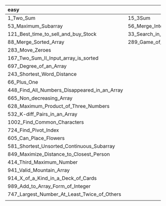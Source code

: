 | easy                                         | medium                            | hard |
| :------------------------------------------- | --------------------------------- | ---- |
| 1_Two_Sum                                    | 15_3Sum                           |      |
| 53_Maximum_Subarray                          | 56_Merge_Intervals                |      |
| 121_Best_time_to_sell_and_buy_Stock          | 33_Search_in_Rotated_Sorted_Array |      |
| 88_Merge_Sorted_Array                        | 289_Game_of_Life                  |      |
| 283_Move_Zeroes                              |                                   |      |
| 167_Two_Sum_II_Input_array_is_sorted         |                                   |      |
| 697_Degree_of_an_Array                       |                                   |      |
| 243_Shortest_Word_Distance                   |                                   |      |
| 66_Plus_One                                  |                                   |      |
| 448_Find_All_Numbers_Disappeared_in_an_Array |                                   |      |
| 665_Non_decreasing_Array                     |                                   |      |
| 628_Maximum_Product_of_Three_Numbers         |                                   |      |
| 532_K-diff_Pairs_in_an_Array                 |                                   |      |
| 1002_Find_Common_Characters                  |                                   |      |
| 724_Find_Pivot_Index                         |                                   |      |
| 605_Can_Place_Flowers                        |                                   |      |
| 581_Shortest_Unsorted_Continuous_Subarray    |                                   |      |
| 849_Maximize_Distance_to_Closest_Person      |                                   |      |
| 414_Third_Maximum_Number                     |                                   |      |
| 941_Valid_Mountain_Array                     |                                   |      |
| 914_X_of_a_Kind_in_a_Deck_of_Cards           |                                   |      |
| 989_Add_to_Array_Form_of_Integer             |                                   |      |
| 747_Largest_Number_At_Least_Twice_of_Others  |                                   |      |
|                                              |                                   |      |



